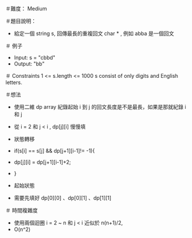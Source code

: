 ＃難度： Medium

＃題目說明： 
- 給定一個 string s, 回傳最長的重複回文 char * , 例如 abba 是一個回文

＃ 例子
- Input: s = "cbbd"
- Output: "bb"

＃ Constraints
1 <= s.length <= 1000
s consist of only digits and English letters.



＃想法
- 使用二維 dp array 紀錄起始  i 到 j 的回文長度是不是最長，如果是那就紀錄 i 和 j 
- 從	 i = 2 和  j < i , dp[j][i] 慢慢填   

- 狀態轉移
- if(s[i] == s[j] && dp[j+1][i-1]!= -1){
-   dp[j][i] = dp[j+1][i-1]+2;
- } 
 
- 起始狀態 
- 需要先填好 dp[0][0] 、dp[0][1] 、dp[1][1]   

＃ 時間複雜度
- 使用兩個迴圈 i = 2 ~ n 和 j < i 近似於  n(n+1)/2, 
- O(n^2)



    


 


